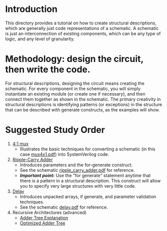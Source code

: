 # Introduction

This directory provides a tutorial on how to create structural descriptions, which are generally just code representations of a schematic. A schematic is just an interconnection
of existing components, which can be any type of logic, and any level of granularity.

# Methodology: design the circuit, then write the code.

For structural descriptions, designing the circuit means creating the schematic. For every component in the schematic, you will simply instantiate an existing module 
(or create one if necessary), and then connect them together as shown in the schematic. The primary creativity in structural descriptions is identifying patterns (or exceptions) 
in the structure that can be described with generate constructs, as the examples will show.

# Suggested Study Order

1. [4:1 mux](mux4x1.sv)
    - Illustrates the basic techniques for converting a schematic (in this case [mux4x1.pdf](mux4x1.pdf)) into SystemVerilog code.    
1. [Ripple-Carry Adder](ripple_carry_adder.sv)
    - Introduces parameters and the for-generate construct.    
    - See the schematic [ripple_carry_adder.pdf](ripple_carry_adder.pdf) for reference.
    - ***Important point:*** Use the "for generate" statement anytime that there is a pattern in a structural description. This construct will allow you to specify very large structures with very little code.
1. [Delay](delay.sv)
    - Introduces unpacked arrays, if generate, and parameter validation techniques.    
    - See the schematic [delay.pdf](delay.pdf) for reference.
1. Recursive Architectures (advanced)
    - [Adder Tree Explanation](https://stitt-hub.com/you-can-and-should-write-recursive-rtl-code/)    
    - [Optimized Adder Tree](https://stitt-hub.com/you-can-and-should-write-recursive-rtl-part-2/)
